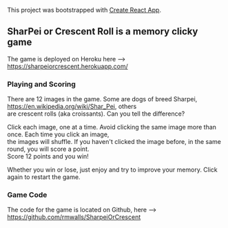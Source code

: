 This project was bootstrapped with [Create React App](https://github.com/facebook/create-react-app).

## SharPei or Crescent Roll is a memory clicky game 

The game is deployed on Heroku here --> https://sharpeiorcrescent.herokuapp.com/  

### Playing and Scoring

There are 12 images in the game. Some are dogs of breed Sharpei, https://en.wikipedia.org/wiki/Shar_Pei, others <br>
are crescent rolls (aka croissants). Can you tell the difference? 
<p> Click each image, one at a time. Avoid clicking the same image more than once. Each time you click an image, <br>
the images will shuffle. If you haven't clicked the image before, in the same round, you will score a point. <br> 
Score 12 points and you win! <p>
Whether you win or lose, just enjoy and try to improve your memory. Click again to restart the game.

### Game Code

The code for the game is located on Github, here --> https://github.com/rmwalls/SharpeiOrCrescent 